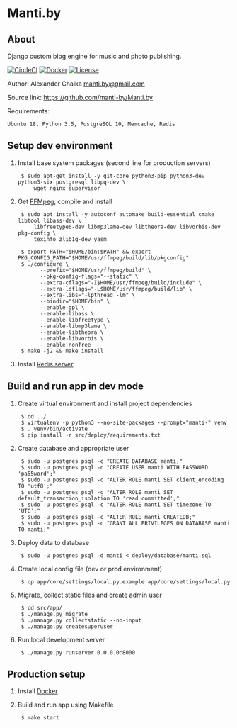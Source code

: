 Manti.by
========


About
-----

Django custom blog engine for music and photo publishing.

[![CircleCI](https://circleci.com/gh/manti-by/Manti.by.svg?style=svg&circle-token=251a247a58b266c9154253facca70ce0d8b6e169)](https://circleci.com/gh/manti-by/Manti.by)
[![Docker](https://img.shields.io/docker/automated/mantiby/manti.by.svg)](https://hub.docker.com/r/mantiby/manti.by/)
[![License](https://img.shields.io/badge/license-BSD-blue.svg)](https://raw.githubusercontent.com/manti-by/Manti.by/master/LICENSE)

Author: Alexander Chaika <manti.by@gmail.com>

Source link: https://github.com/manti-by/Manti.by

Requirements:

    Ubuntu 18, Python 3.5, PostgreSQL 10, Memcache, Redis


Setup dev environment
---------------------

1. Install base system packages (second line for production servers)

        $ sudo apt-get install -y git-core python3-pip python3-dev python3-six postgresql libpq-dev \
            wget nginx supervisor


2. Get [FFMpeg](https://trac.ffmpeg.org/wiki/CompilationGuide/Ubuntu), compile and install

        $ sudo apt install -y autoconf automake build-essential cmake libtool libass-dev \
            libfreetype6-dev libmp3lame-dev libtheora-dev libvorbis-dev pkg-config \
            texinfo zlib1g-dev yasm
        
        $ export PATH="$HOME/bin:$PATH" && export PKG_CONFIG_PATH="$HOME/usr/ffmpeg/build/lib/pkgconfig"
        $ ./configure \
              --prefix="$HOME/usr/ffmpeg/build" \
              --pkg-config-flags="--static" \
              --extra-cflags="-I$HOME/usr/ffmpeg/build/include" \
              --extra-ldflags="-L$HOME/usr/ffmpeg/build/lib" \
              --extra-libs="-lpthread -lm" \
              --bindir="$HOME/bin" \
              --enable-gpl \
              --enable-libass \
              --enable-libfreetype \
              --enable-libmp3lame \
              --enable-libtheora \
              --enable-libvorbis \
              --enable-nonfree
        $ make -j2 && make install


3. Install [Redis server](https://redis.io/download)


Build and run app in dev mode
-----------------------------

1. Create virtual environment and install project dependencies

        $ cd ../
        $ virtualenv -p python3 --no-site-packages --prompt="manti-" venv
        $ . venv/bin/activate
        $ pip install -r src/deploy/requirements.txt


2. Create database and appropriate user

        $ sudo -u postgres psql -c "CREATE DATABASE manti;"
        $ sudo -u postgres psql -c "CREATE USER manti WITH PASSWORD 'pa55word';"
        $ sudo -u postgres psql -c "ALTER ROLE manti SET client_encoding TO 'utf8';"
        $ sudo -u postgres psql -c "ALTER ROLE manti SET default_transaction_isolation TO 'read committed';"
        $ sudo -u postgres psql -c "ALTER ROLE manti SET timezone TO 'UTC';"
        $ sudo -u postgres psql -c "ALTER ROLE manti CREATEDB;"
        $ sudo -u postgres psql -c "GRANT ALL PRIVILEGES ON DATABASE manti TO manti;"


3. Deploy data to database

        $ sudo -u postgres psql -d manti < deploy/database/manti.sql


4. Create local config file (dev or prod environment)

        $ cp app/core/settings/local.py.example app/core/settings/local.py


5. Migrate, collect static files and create admin user

        $ cd src/app/
        $ ./manage.py migrate
        $ ./manage.py collectstatic --no-input
        $ ./manage.py createsuperuser


6. Run local development server

        $ ./manage.py runserver 0.0.0.0:8000


Production setup
----------------

1. Install [Docker](https://docs.docker.com/install/)

2. Build and run app using Makefile

        $ make start
